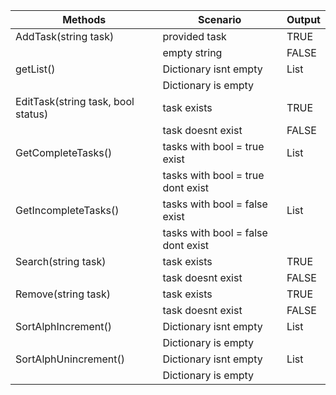 | Methods                            | Scenario                           | Output                  |
|------------------------------------|------------------------------------|-------------------------|
| AddTask(string task)               | provided task                      | TRUE                    |
|                                    | empty string                       | FALSE                   |
| getList()                    | Dictionary isnt empty              | List<Task> |
|                                    | Dictionary is empty                | <Empty>                    |
| EditTask(string task, bool status) | task exists                        | TRUE                    |
|                                    | task doesnt exist                  | FALSE                   |
| GetCompleteTasks()               | tasks with bool = true exist       | List<Task> |
|                                    | tasks with bool = true dont exist  | <Empty>                    |
| GetIncompleteTasks()             | tasks with bool = false exist      | List<Task> |
|                                    | tasks with bool = false dont exist | <Empty>                    |
| Search(string task)                | task exists                        | TRUE                    |
|                                    | task doesnt exist                  | FALSE                   |
| Remove(string task)                | task exists                        | TRUE                    |
|                                    | task doesnt exist                  | FALSE                   |
| SortAlphIncrement()                | Dictionary isnt empty              | List<Task> |
|                                    | Dictionary is empty                | <Empty>                    |
| SortAlphUnincrement()                | Dictionary isnt empty              | List<Task> |
|                                    | Dictionary is empty                | <Empty>                    |
